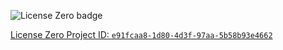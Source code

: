 ![License Zero badge](https://licensezero.com/projects/e91fcaa8-1d80-4d3f-97aa-5b58b93e4662/badge.svg)

[License Zero Project ID: `e91fcaa8-1d80-4d3f-97aa-5b58b93e4662`](https://licensezero.com/projects/e91fcaa8-1d80-4d3f-97aa-5b58b93e4662)
